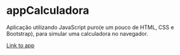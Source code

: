 # appCalculadora

<p>Aplicação utilizando JavaScript puro(e um pouco de HTML, CSS e Bootstrap), para simular uma calculadora no navegador.<p/>

<a href="https://natharaujos.github.io/appCalculadora/">Link to app<a/>
